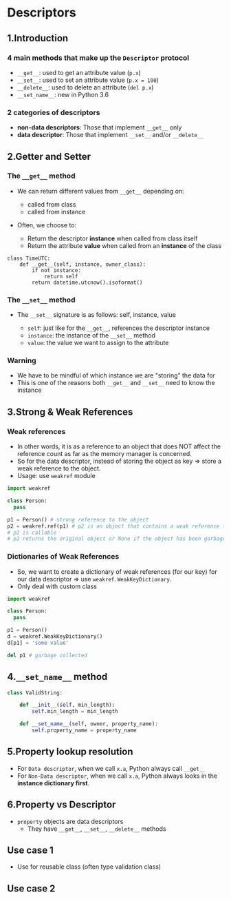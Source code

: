 # Descriptors

## 1.Introduction

### 4 main methods that make up the `Descriptor` protocol

- `__get__`: used to get an attribute value (`p.x`)
- `__set__`: used to set an attribute value (`p.x = 100`)
- `__delete__`: used to delete an attribute (`del p.x`)
- `__set_name__`: new in Python 3.6

### 2 categories of descriptors

- **non-data descriptors**: Those that implement `__get__` only
- **data descriptor**: Those that implement `__set__` and/or `__delete__`

## 2.Getter and Setter

### The `__get__` method

- We can return different values from `__get__` depending on:

  - called from class
  - called from instance

- Often, we choose to:

  - Return the descriptor **instance** when called from class itself
  - Return the attribute **value** when called from an **instance** of the class

```
class TimeUTC:
    def __get__(self, instance, owner_class):
        if not instance:
            return self
        return datetime.utcnow().isoformat()
```

### The `__set__` method

- The `__set__` signature is as follows: self, instance, value

  - `self`: just like for the `__get__`, references the descriptor instance
  - `instance`: the instance of the `__set__` method
  - `value`: the value we want to assign to the attribute

### Warning

- We have to be mindful of which instance we are "storing" the data for
- This is one of the reasons both `__get__` and `__set__` need to know the instance

## 3.Strong & Weak References

### Weak references

- In other words, it is as a reference to an object that does NOT affect the
reference count as far as the memory manager is concerned.
- So for the data descriptor, instead of storing the object as key => store a
weak reference to the object.
- Usage: use `weakref` module

```python
import weakref

class Person:
  pass

p1 = Person() # strong reference to the object
p2 = weakref.ref(p1) # p2 is an object that contains a weak reference to the object
# p2 is callable
# p2 returns the original object or None if the object has been garbage collected
```

### Dictionaries of Weak References

- So, we want to create a dictionary of weak references (for our key) for our
data descriptor => use `weakref.WeakKeyDictionary`.
- Only deal with custom class

```python
import weakref

class Person:
  pass

p1 = Person()
d = weakref.WeakKeyDictionary()
d[p1] = 'some value'

del p1 # garbage collected
```

## 4.`__set_name__` method

```python
class ValidString:

    def __init__(self, min_length):
        self.min_length = min_length

    def __set_name__(self, owner, property_name):
        self.property_name = property_name
```

## 5.Property lookup resolution

- For `Data descriptor`, when we call `x.a`, Python always call `__get__`
- For `Non-Data descriptor`, when we call `x.a`, Python always looks in the 
**instance dictionary first**.

## 6.Property vs Descriptor

- `property` objects are data descriptors
  - They have `__get__`, `__set__`, `__delete__` methods

## Use case 1

- Use for reusable class (often type validation class)

## Use case 2
